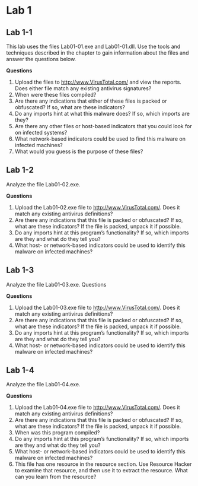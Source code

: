 # Lab 1

## Lab 1-1

This lab uses the files Lab01-01.exe and Lab01-01.dll. Use the tools and techniques described in the chapter to gain information about the files and answer the questions below.

**Questions**

1. Upload the files to http://www.VirusTotal.com/ and view the reports. Does either file match any existing antivirus signatures?
2. When were these files compiled?
3. Are there any indications that either of these files is packed or obfuscated? If so, what are these indicators?
4. Do any imports hint at what this malware does? If so, which imports are they?
5. Are there any other files or host-based indicators that you could look for on infected systems?
6. What network-based indicators could be used to find this malware on infected machines?
7. What would you guess is the purpose of these files?

## Lab 1-2

Analyze the file Lab01-02.exe.

**Questions**

1. Upload the Lab01-02.exe file to http://www.VirusTotal.com/. Does it match any existing antivirus definitions?
2. Are there any indications that this file is packed or obfuscated? If so, what are these indicators? If the file is packed, unpack it if possible.
3. Do any imports hint at this program’s functionality? If so, which imports are they and what do they tell you?
4. What host- or network-based indicators could be used to identify this malware on infected machines?

## Lab 1-3

Analyze the file Lab01-03.exe. Questions

**Questions**

1. Upload the Lab01-03.exe file to http://www.VirusTotal.com/. Does it match any existing antivirus definitions?
2. Are there any indications that this file is packed or obfuscated? If so, what are these indicators? If the file is packed, unpack it if possible.
3. Do any imports hint at this program’s functionality? If so, which imports are they and what do they tell you?
4. What host- or network-based indicators could be used to identify this malware on infected machines?

## Lab 1-4

Analyze the file Lab01-04.exe.

**Questions**

1. Upload the Lab01-04.exe file to http://www.VirusTotal.com/. Does it match any existing antivirus definitions?
2. Are there any indications that this file is packed or obfuscated? If so, what are these indicators? If the file is packed, unpack it if possible.
3. When was this program compiled?
4. Do any imports hint at this program’s functionality? If so, which imports are they and what do they tell you?
5. What host- or network-based indicators could be used to identify this malware on infected machines?
6. This file has one resource in the resource section. Use Resource Hacker to examine that resource, and then use it to extract the resource. What can you learn from the resource?
